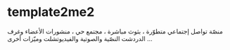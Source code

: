 # template2me2
منصّة تواصل إجتماعي متطوّرة ، بثوث مباشرة ، مجتمع حي ، منشورات الأعضاء وغرف الدردشت النصّية والصوتية والفيديوتشلت وميّزات أخرى ...
